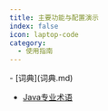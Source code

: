 ```yaml
---
title: 主要功能与配置演示
index: false
icon: laptop-code
category:
  - 使用指南
---
```


<Catalog />
- [词典](词典.md)

- [Java专业术语](Java专业术语.md)
<!-- ---
title: Bar 功能
icon: lightbulb
---

## 介绍

我们支持 bar 功能，...

## 详情


- [词典](词典.md)

- [Java专业术语](Java专业术语.md)
- ... -->